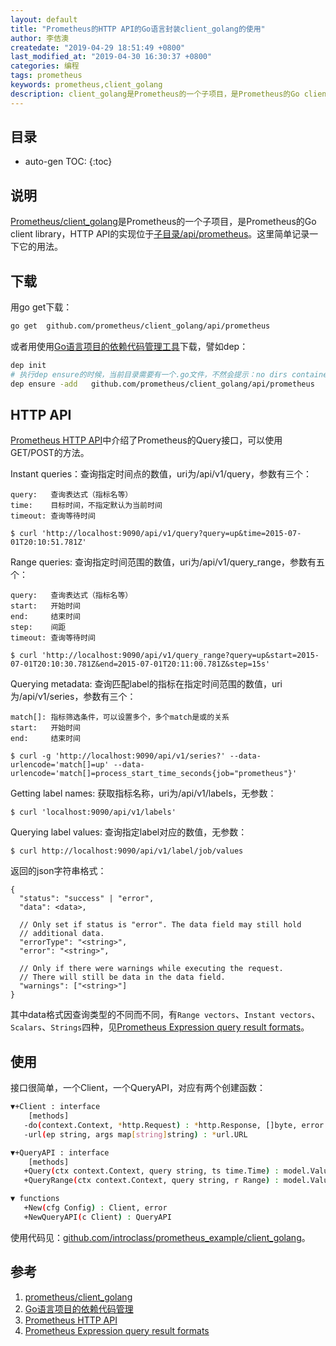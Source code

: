 ```yaml
---
layout: default
title: "Prometheus的HTTP API的Go语言封装client_golang的使用"
author: 李佶澳
createdate: "2019-04-29 18:51:49 +0800"
last_modified_at: "2019-04-30 16:30:37 +0800"
categories: 编程
tags: prometheus
keywords: prometheus,client_golang
description: client_golang是Prometheus的一个子项目，是Prometheus的Go client library，HTTP API的实现位于
---
```


## 目录
* auto-gen TOC:
{:toc}

## 说明

[Prometheus/client_golang][1]是Prometheus的一个子项目，是Prometheus的Go client library，HTTP API的实现位于[子目录/api/prometheus](https://github.com/prometheus/client_golang/tree/master/api/prometheus)。这里简单记录一下它的用法。

## 下载

用go get下载：

```sh
go get  github.com/prometheus/client_golang/api/prometheus
```

或者用使用[Go语言项目的依赖代码管理工具][2]下载，譬如dep：

```sh
dep init
# 执行dep ensure的时候，当前目录需要有一个.go文件，不然会提示：no dirs contained any Go code
dep ensure -add   github.com/prometheus/client_golang/api/prometheus
```

## HTTP API

[Prometheus HTTP API][3]中介绍了Prometheus的Query接口，可以使用GET/POST的方法。

Instant queries：查询指定时间点的数值，uri为/api/v1/query，参数有三个：

	query:   查询表达式（指标名等）
	time:    目标时间，不指定默认为当前时间
	timeout: 查询等待时间
	
	$ curl 'http://localhost:9090/api/v1/query?query=up&time=2015-07-01T20:10:51.781Z'

Range queries: 查询指定时间范围的数值，uri为/api/v1/query_range，参数有五个：

	query:   查询表达式（指标名等）
	start:   开始时间
	end:     结束时间
	step:    间距
	timeout: 查询等待时间
	
	$ curl 'http://localhost:9090/api/v1/query_range?query=up&start=2015-07-01T20:10:30.781Z&end=2015-07-01T20:11:00.781Z&step=15s'

Querying metadata: 查询匹配label的指标在指定时间范围的数值，uri为/api/v1/series，参数有三个：

	match[]: 指标筛选条件，可以设置多个，多个match是或的关系
	start:   开始时间
	end:     结束时间
	
	$ curl -g 'http://localhost:9090/api/v1/series?' --data-urlencode='match[]=up' --data-urlencode='match[]=process_start_time_seconds{job="prometheus"}'

Getting label names: 获取指标名称，uri为/api/v1/labels，无参数：

	$ curl 'localhost:9090/api/v1/labels'

Querying label values: 查询指定label对应的数值，无参数：

	$ curl http://localhost:9090/api/v1/label/job/values


返回的json字符串格式：

```
{
  "status": "success" | "error",
  "data": <data>,

  // Only set if status is "error". The data field may still hold
  // additional data.
  "errorType": "<string>",
  "error": "<string>",

  // Only if there were warnings while executing the request.
  // There will still be data in the data field.
  "warnings": ["<string>"]
}
```

其中data格式因查询类型的不同而不同，有`Range vectors`、`Instant vectors`、`Scalars`、`Strings`四种，见[Prometheus Expression query result formats][4]。

## 使用

接口很简单，一个Client，一个QueryAPI，对应有两个创建函数：

```sh
▼+Client : interface
    [methods]
   -do(context.Context, *http.Request) : *http.Response, []byte, error
   -url(ep string, args map[string]string) : *url.URL

▼+QueryAPI : interface
    [methods]
   +Query(ctx context.Context, query string, ts time.Time) : model.Value, error
   +QueryRange(ctx context.Context, query string, r Range) : model.Value, error

▼ functions
   +New(cfg Config) : Client, error
   +NewQueryAPI(c Client) : QueryAPI
```

使用代码见：[github.com/introclass/prometheus_example/client_golang](https://github.com/introclass/prometheus_example/blob/master/client_golang/main.go)。

## 参考

1. [prometheus/client_golang][1]
2. [Go语言项目的依赖代码管理][2]
3. [Prometheus HTTP API][3]
4. [Prometheus Expression query result formats][4]

[1]: https://github.com/prometheus/client_golang "prometheus/client_golang"
[2]: https://www.lijiaocn.com/programming/chapter-go/chapter04/01-dependency.html "Go语言项目的依赖代码管理"
[3]: https://prometheus.io/docs/prometheus/latest/querying/api/ "Prometheus HTTP API"
[4]: https://prometheus.io/docs/prometheus/latest/querying/api/#expression-query-result-formats "Prometheus Expression query result formats"
